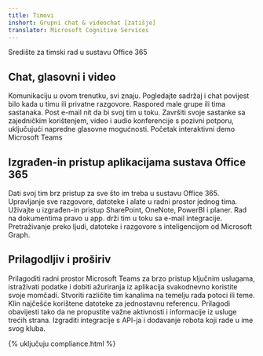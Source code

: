 ```yaml
---
title: Timovi
inshort: Grupni chat & videochat [zatišje]
translator: Microsoft Cognitive Services
---
```



Središte za timski rad u sustavu Office 365 

## Chat, glasovni i video
Komunikaciju u ovom trenutku, svi znaju. Pogledajte sadržaj i chat povijest bilo kada u timu ili privatne razgovore. Raspored male grupe ili tima sastanaka. Post e-mail nit da bi svoj tim u toku. Završiti svoje sastanke sa zajedničkim korištenjem, video i audio konferencije s pozivni potporu, uključujući napredne glasovne mogućnosti. 
Početak interaktivni demo Microsoft Teams 

## Izgrađen-in pristup aplikacijama sustava Office 365
Dati svoj tim brz pristup za sve što im treba u sustavu Office 365. Upravljanje sve razgovore, datoteke i alate u radni prostor jednog tima. Uživajte u izgrađen-in pristup SharePoint, OneNote, PowerBI i planer. Rad na dokumentima pravo u app. drži tim u toku sa e-mail integracije. Pretraživanje preko ljudi, datoteke i razgovore s inteligencijom od Microsoft Graph. 

## Prilagodljiv i proširiv
Prilagoditi radni prostor Microsoft Teams za brzo pristup ključnim uslugama, istraživati podatke i dobiti ažuriranja iz aplikacija svakodnevno koristite svoje momčadi. Stvoriti različite tim kanalima na temelju rada potoci ili teme. Klin najčešće korištene datoteke za jednostavnu referencu. Prilagodi obavijesti tako da ne propustite važne aktivnosti i informacije iz usluge trećih strana. Izgraditi integracije s API-ja i dodavanje robota koji rade u ime svog kluba. 




{% uključuju compliance.html %}


